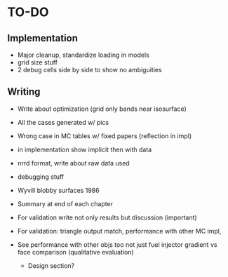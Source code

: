 # TO-DO

## Implementation

- Major cleanup, standardize loading in models
- grid size stuff
- 2 debug cells side by side to show no ambiguities

## Writing
- Write about optimization (grid only bands near isosurface)
- All the cases generated w/ pics
- Wrong case in MC tables w/ fixed papers (reflection in impl)
- in implementation show implicit then with data
- nrrd format, write about raw data used
- debugging stuff

- Wyvill blobby surfaces 1986
- Summary at end of each chapter
- For validation write not only results but discussion (important)
- For validation: triangle output match, performance with other MC impl,
- See performance with other objs too not just fuel injector
  gradient vs face comparison (qualitative evaluation)
  - Design section?
